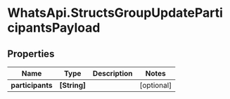 # WhatsApi.StructsGroupUpdateParticipantsPayload

## Properties

Name | Type | Description | Notes
------------ | ------------- | ------------- | -------------
**participants** | **[String]** |  | [optional] 


